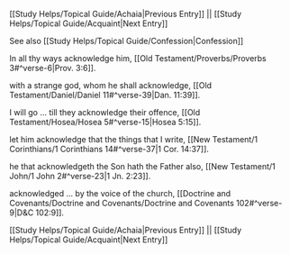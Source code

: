 [[Study Helps/Topical Guide/Achaia|Previous Entry]]  ||  [[Study Helps/Topical Guide/Acquaint|Next Entry]]

 See also [[Study Helps/Topical Guide/Confession|Confession]]

 In all thy ways acknowledge him, [[Old Testament/Proverbs/Proverbs 3#^verse-6|Prov. 3:6]].

 with a strange god, whom he shall acknowledge, [[Old Testament/Daniel/Daniel 11#^verse-39|Dan. 11:39]].

 I will go ... till they acknowledge their offence, [[Old Testament/Hosea/Hosea 5#^verse-15|Hosea 5:15]].

 let him acknowledge that the things that I write, [[New Testament/1 Corinthians/1 Corinthians 14#^verse-37|1 Cor. 14:37]].

 he that acknowledgeth the Son hath the Father also, [[New Testament/1 John/1 John 2#^verse-23|1 Jn. 2:23]].

 acknowledged ... by the voice of the church, [[Doctrine and Covenants/Doctrine and Covenants/Doctrine and Covenants 102#^verse-9|D&C 102:9]].

[[Study Helps/Topical Guide/Achaia|Previous Entry]]  ||  [[Study Helps/Topical Guide/Acquaint|Next Entry]]